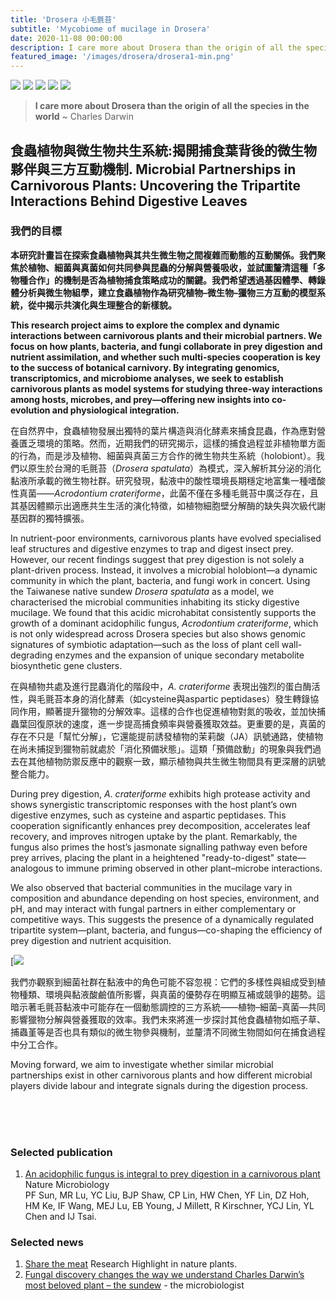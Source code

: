 ```yaml
---
title: 'Drosera 小毛氈苔'
subtitle: 'Ｍycobiome of mucilage in Drosera'
date: 2020-11-08 00:00:00
description: I care more about Drosera than the origin of all the species in the world
featured_image: '/images/drosera/drosera1-min.png'
---
```


<div class="gallery" data-columns="3">
	<img src="/images/drosera/drosera1-min.png">
	<img src="/images/drosera/drosera2-min.png">
	<img src="/images/drosera/fungi_plate-min.png">
	<img src="/images/drosera/P7030485-min.JPG">
	<img src="/images/drosera/PA250556-min.JPG">
</div>


> **I care more about Drosera than the origin of all the species in the world** ~ Charles Darwin

## 食蟲植物與微生物共生系統:揭開捕食葉背後的微生物夥伴與三方互動機制. Microbial Partnerships in Carnivorous Plants: Uncovering the Tripartite Interactions Behind Digestive Leaves


### 我們的目標
**本研究計畫旨在探索食蟲植物與其共生微生物之間複雜而動態的互動關係。我們聚焦於植物、細菌與真菌如何共同參與昆蟲的分解與營養吸收，並試圖釐清這種「多物種合作」的機制是否為植物捕食策略成功的關鍵。我們希望透過基因體學、轉錄體分析與微生物組學，建立食蟲植物作為研究植物–微生物–獵物三方互動的模型系統，從中揭示共演化與生理整合的新樣貌。**

**This research project aims to explore the complex and dynamic interactions between carnivorous plants and their microbial partners. We focus on how plants, bacteria, and fungi collaborate in prey digestion and nutrient assimilation, and whether such multi-species cooperation is key to the success of botanical carnivory. By integrating genomics, transcriptomics, and microbiome analyses, we seek to establish carnivorous plants as model systems for studying three-way interactions among hosts, microbes, and prey—offering new insights into co-evolution and physiological integration.**

在自然界中，食蟲植物發展出獨特的葉片構造與消化酵素來捕食昆蟲，作為應對營養匱乏環境的策略。然而，近期我們的研究揭示，這樣的捕食過程並非植物單方面的行為，而是涉及植物、細菌與真菌三方合作的微生物共生系統（holobiont）。我們以原生於台灣的毛氈苔（*Drosera spatulata*）為模式，深入解析其分泌的消化黏液所承載的微生物社群。研究發現，黏液中的酸性環境長期穩定地富集一種嗜酸性真菌——*Acrodontium crateriforme*，此菌不僅在多種毛氈苔中廣泛存在，且其基因體顯示出適應共生生活的演化特徵，如植物細胞壁分解酶的缺失與次級代謝基因群的獨特擴張。

In nutrient-poor environments, carnivorous plants have evolved specialised leaf structures and digestive enzymes to trap and digest insect prey. However, our recent findings suggest that prey digestion is not solely a plant-driven process. Instead, it involves a microbial holobiont—a dynamic community in which the plant, bacteria, and fungi work in concert. Using the Taiwanese native sundew *Drosera spatulata* as a model, we characterised the microbial communities inhabiting its sticky digestive mucilage. We found that this acidic microhabitat consistently supports the growth of a dominant acidophilic fungus, *Acrodontium crateriforme*, which is not only widespread across Drosera species but also shows genomic signatures of symbiotic adaptation—such as the loss of plant cell wall-degrading enzymes and the expansion of unique secondary metabolite biosynthetic gene clusters.




在與植物共處及進行昆蟲消化的階段中，*A. crateriforme* 表現出強烈的蛋白酶活性，與毛氈苔本身的消化酵素（如cysteine與aspartic peptidases）發生轉錄協同作用，顯著提升獵物的分解效率。這樣的合作也促進植物對氮的吸收，並加快捕蟲葉回復原狀的速度，進一步提高捕食頻率與營養獲取效益​
。更重要的是，真菌的存在不只是「幫忙分解」，它還能提前誘發植物的茉莉酸（JA）訊號通路，使植物在尚未捕捉到獵物前就處於「消化預備狀態」。這類「預備啟動」的現象與我們過去在其他植物防禦反應中的觀察一致，顯示植物與共生微生物間具有更深層的訊號整合能力。

During prey digestion, *A. crateriforme* exhibits high protease activity and shows synergistic transcriptomic responses with the host plant’s own digestive enzymes, such as cysteine and aspartic peptidases. This cooperation significantly enhances prey decomposition, accelerates leaf recovery, and improves nitrogen uptake by the plant. Remarkably, the fungus also primes the host’s jasmonate signalling pathway even before prey arrives, placing the plant in a heightened "ready-to-digest" state—analogous to immune priming observed in other plant–microbe interactions.

We also observed that bacterial communities in the mucilage vary in composition and abundance depending on host species, environment, and pH, and may interact with fungal partners in either complementary or competitive ways. This suggests the presence of a dynamically regulated tripartite system—plant, bacteria, and fungus—co-shaping the efficiency of prey digestion and nutrient acquisition.


[![](/images/drosera/acrodontium.drosera.png)


我們亦觀察到細菌社群在黏液中的角色可能不容忽視：它們的多樣性與組成受到植物種類、環境與黏液酸鹼值所影響，與真菌的優勢存在明顯互補或競爭的趨勢。這暗示著毛氈苔黏液中可能存在一個動態調控的三方系統——植物–細菌–真菌—共同影響獵物分解與營養獲取的效率。我們未來將進一步探討其他食蟲植物如瓶子草、捕蟲堇等是否也具有類似的微生物參與機制，並釐清不同微生物間如何在捕食過程中分工合作。

Moving forward, we aim to investigate whether similar microbial partnerships exist in other carnivorous plants and how different microbial players divide labour and integrate signals during the digestion process.





 <br><br><br>

 



### Selected publication 

1. [An acidophilic fungus is integral to prey digestion in a carnivorous plant](https://www.nature.com/articles/s41564-024-01766-y) Nature Microbiology   
   PF Sun, MR Lu, YC Liu, BJP Shaw, CP Lin, HW Chen, YF Lin, DZ Hoh, HM Ke, IF Wang, MEJ Lu, EB Young, J Millett, R Kirschner, YCJ Lin, YL Chen and IJ Tsai.  


### Selected news 

1. [Share the meat](https://www.nature.com/articles/s41477-024-01784-y) Research Highlight in nature plants.
2. [Fungal discovery changes the way we understand Charles Darwin’s most beloved plant – the sundew](https://www.the-microbiologist.com/news/fungal-discovery-changes-the-way-we-understand-charles-darwins-most-beloved-plant-the-sundew/3888.article) - the microbiologist
